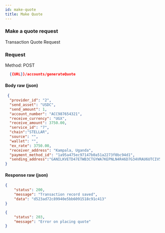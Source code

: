 ```yaml
---
id: make-quote
title: Make Quote
---
```


### Make a quote request
Transaction Quote Request

### Request
Method: POST
```json
  {{URL}}/accounts/generateQuote
```
#### Body raw (json)
```json
 {
  "provider_id": "2",
  "send_asset": "USDC",
  "send_amount": 1,
  "account_number": "ACC987654321",
  "receive_currency": "UGX",
  "receive_amount": 3750.00,
  "service_id": "7",
  "chain":"STELLAR",  
  "source": "",
  "wallet": "",
  "ex_rate": 3750.00,
  "receiver_address": "Kampala, Uganda",
  "payment_method_id": "1a95a475ec97147b0a51a2273f0bc94d1",
  "sending_address":"GANILKVETD47ETWB3CTGYWA7KEPNLN4R46D7G34VRAU6UTCIV5KEWOJF"
}
```

#### Response raw (json)
```json
{
    "status": 200,
    "message": "Transaction record saved",
    "data": "d523ad72c89940e5bb6091518c91c413"
}
```
```json
{
    "status": 203,
    "message": "Error on placing quote"
}
```
